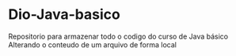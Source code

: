 # Dio-Java-basico
Repositorio para armazenar todo o codigo do curso de Java básico
Alterando o conteudo de um arquivo de forma local